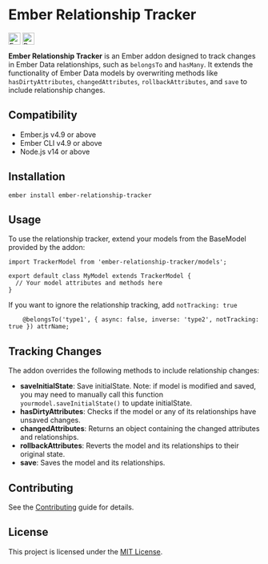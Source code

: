# Ember Relationship Tracker 
<a href="https://www.npmjs.com/package/ember-relationship-tracker" target="blank"><img align="center" src="https://img.shields.io/npm/v/ember-relationship-tracker" alt="Ember Relationship Tracker" height="24" /></a> <a href="https://npm-stat.com/charts.html?package=ember-relationship-tracker" target="blank"><img align="center" src="https://img.shields.io/npm/dm/ember-relationship-tracker" alt="Reuters" height="24" /></a>

**Ember Relationship Tracker** is an Ember addon designed to track changes in Ember Data relationships, such as `belongsTo` and `hasMany`. It extends the functionality of Ember Data models by overwriting methods like `hasDirtyAttributes`, `changedAttributes`, `rollbackAttributes`, and `save` to include relationship changes.


## Compatibility

* Ember.js v4.9 or above
* Ember CLI v4.9 or above
* Node.js v14 or above


## Installation

```
ember install ember-relationship-tracker
```


## Usage
To use the relationship tracker, extend your models from the BaseModel provided by the addon:
```
import TrackerModel from 'ember-relationship-tracker/models';

export default class MyModel extends TrackerModel {
  // Your model attributes and methods here
}
```
If you want to ignore the relationship tracking, add `notTracking: true`
```
	@belongsTo('type1', { async: false, inverse: 'type2', notTracking: true }) attrName;
```

## Tracking Changes
The addon overrides the following methods to include relationship changes:

- **saveInitialState**: Save initialState. Note: if model is modified and saved, you may need to manually call this function `yourmodel.saveInitialState()` to update initialState.
- **hasDirtyAttributes**: Checks if the model or any of its relationships have unsaved changes.
- **changedAttributes**: Returns an object containing the changed attributes and relationships.
- **rollbackAttributes**: Reverts the model and its relationships to their original state.
- **save**: Saves the model and its relationships.


## Contributing

See the [Contributing](CONTRIBUTING.md) guide for details.


## License

This project is licensed under the [MIT License](LICENSE.md).
